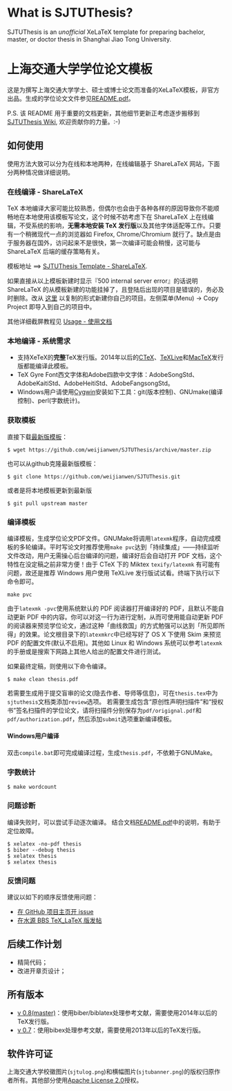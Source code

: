 What is SJTUThesis?
======

SJTUThesis is an *unofficial* XeLaTeX template for preparing bachelor, master, or doctor thesis in Shanghai Jiao Tong University.

上海交通大学学位论文模板
======

这是为撰写上海交通大学学士、硕士或博士论文而准备的XeLaTeX模板，非官方出品。生成的学位论文文件参见[README.pdf][README]。

P.S. 该 README 用于重要的文档更新，其他细节更新正考虑逐步搬移到 [SJTUThesis Wiki](https://github.com/weijianwen/SJTUThesis/wiki), 欢迎贡献你的力量。:-)

## 如何使用

使用方法大致可以分为在线和本地两种，在线编辑基于 ShareLaTeX 网站，下面分两种情况做详细说明。

### 在线编译 - ShareLaTeX

TeX 本地编译大家可能比较熟悉，但偶尔也会由于各种各样的原因导致你不能顺畅地在本地使用该模板写论文，这个时候不妨考虑下在 ShareLaTeX 上在线编辑，不受系统的影响，**无需本地安装 TeX 发行版**以及其他字体适配等工作。只要有一个稍微现代一点的浏览器如 Firefox, Chrome/Chromium 就行了。缺点是由于服务器在国外，访问起来不是很快，第一次编译可能会稍慢，这可能与 ShareLaTeX 后端的缓存策略有关。

模板地址 ==> [SJTUThesis Template - ShareLaTeX](https://www.sharelatex.com/templates/566ea0fb08f4ac510fbc6b9e).

如果直接从以上模板新建时显示『500 internal server error』的话说明 ShareLaTeX 的从模板新建的功能挂掉了，且登陆后出现的项目是错误的，务必及时删除。改从 [这里](https://www.sharelatex.com/project/56701ac8d63cd1d9646a622f) 以复制的形式新建你自己的项目。左侧菜单(Menu) -> Copy Project 即导入到自己的项目中。

其他详细截屏教程见 [Usage - 使用文档](https://github.com/weijianwen/SJTUThesis/wiki/Usage)

### 本地编译 - 系统需求

* 支持XeTeX的**完整**TeX发行版。2014年以后的[CTeX](http://www.ctex.org/ctexdownload)、[TeXLive](https://www.tug.org/texlive/)和[MacTeX](https://www.tug.org/mactex/)发行版都能编译此模板。
* TeX Gyre Font西文字体和Adobe四款中文字体：AdobeSongStd、AdobeKaitiStd、AdobeHeitiStd、AdobeFangsongStd。
* Windows用户请使用[Cygwin](http://cygwin.com)安装如下工具：git(版本控制)、GNUmake(编译控制)、perl(字数统计)。

### 获取模板

直接下载[最新版模板](https://github.com/weijianwen/SJTUThesis/archive/master.zip)：

	$ wget https://github.com/weijianwen/SJTUThesis/archive/master.zip

也可以从github克隆最新版模板：

	$ git clone https://github.com/weijianwen/SJTUThesis.git

或者是将本地模板更新到最新版

	$ git pull upstream master

### 编译模板

编译模板，生成学位论文PDF文件。GNUMake将调用`latexmk`程序，自动完成模板的多轮编译。平时写论文时推荐使用`make pvc`达到「持续集成」——持续监听文件改动，用户无需操心后台编译的问题，编译好后会自动打开 PDF 文档，这个特性在没定稿之前非常方便！由于 CTeX 下的 Miktex `texify/latexmk` 有可能有问题，故还是推荐 Windows 用户使用 TeXLive 发行版试试看。终端下执行以下命令即可。

```
make pvc
```

由于`latexmk -pvc`使用系统默认的 PDF 阅读器打开编译好的 PDF，且默认不能自动更新 PDF 中的内容。你可以对这一行为进行定制，从而可使用能自动更新 PDF 的阅读器来预览学位论文，通过这种「曲线救国」的方式勉强可以达到「所见即所得」的效果。论文根目录下的`latexmkrc`中已经写好了 OS X 下使用 Skim 来预览 PDF 的配置文件(默认不启用)。其他如 Linux 和 Windows 系统可以参考`latexmk`的手册或是搜索下网路上其他人给出的配置文件进行测试。

如果最终定稿，则使用以下命令编译。

```
$ make clean thesis.pdf
```

若需要生成用于提交盲审的论文(隐去作者、导师等信息)，可在`thesis.tex`中为`sjtuthesis`文档类添加`review`选项。 若需要生成包含“原创性声明扫描件”和“授权书”签名扫描件的学位论文，请将扫描件分别保存为`pdf/origignal.pdf`和`pdf/authorization.pdf`，然后添加`submit`选项重新编译模板。

#### Windows用户编译

双击`compile.bat`即可完成编译过程，生成`thesis.pdf`，不依赖于GNUMake。

### 字数统计

	$ make wordcount	

### 问题诊断

编译失败时，可以尝试手动逐次编译。
结合文档[README.pdf][README]中的说明，有助于定位故障。

	$ xelatex -no-pdf thesis
	$ biber --debug thesis
	$ xelatex thesis
	$ xelatex thesis

### 反馈问题

建议以如下的顺序反馈使用问题：

* [在 GitHub 项目主页开 issue](https://github.com/weijianwen/SJTUThesis/issues)
* [在水源 BBS TeX_LaTeX 版发帖](https://bbs.sjtu.edu.cn/bbsdoc?board=TeX_LaTeX)

后续工作计划
------

* 精简代码；
* 改进开章页设计；

所有版本
------

* [v 0.8](https://github.com/weijianwen/SJTUThesis/tree/v0.8)[(master)](https://github.com/weijianwen/SJTUThesis)：使用biber/biblatex处理参考文献，需要使用2014年以后的TeX发行版。
* [v 0.7](https://github.com/weijianwen/SJTUThesis/tree/v0.7)：使用bibex处理参考文献，需要使用2013年以后的TeX发行版。

软件许可证
------

上海交通大学校徽图片(```sjtulog.png```)和横幅图片(```sjtubanner.png```)的版权归原作者所有。其他部分使用[Apache License 2.0](LICENSE)授权。

[README]: https://s3.amazonaws.com/sjtuthesis/README.pdf
